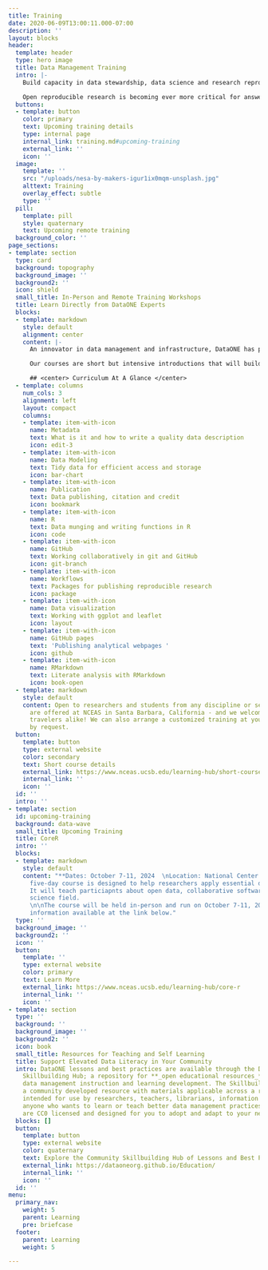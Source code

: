 ```yaml
---
title: Training
date: 2020-06-09T13:00:11.000-07:00
description: ''
layout: blocks
header:
  template: header
  type: hero image
  title: Data Management Training
  intro: |-
    Build capacity in data stewardship, data science and research reproducibility

    Open reproducible research is becoming ever more critical for answering today’s complex questions at the scale and speed needed for solutions. In collaboration with the National Center for Ecological Synthesis and Analysis, DataONE has developed lessons, best practices, and training programs in data management to support research efficiency, productivity, and transparency.
  buttons:
  - template: button
    color: primary
    text: Upcoming training details
    type: internal page
    internal_link: training.md#upcoming-training
    external_link: ''
    icon: ''
  image:
    template: ''
    src: "/uploads/nesa-by-makers-igur1ix0mqm-unsplash.jpg"
    alttext: Training
    overlay_effect: subtle
    type: ''
  pill:
    template: pill
    style: quaternary
    text: Upcoming remote training
  background_color: ''
page_sections:
- template: section
  type: card
  background: topography
  background_image: ''
  background2: ''
  icon: shield
  small_title: In-Person and Remote Training Workshops
  title: Learn Directly from DataONE Experts
  blocks:
  - template: markdown
    style: default
    alignment: center
    content: |-
      An innovator in data management and infrastructure, DataONE has partnered with NCEAS, leaders in data-intensive synthesis research, to offer access to experienced trainers, phenomenal resources, and an inclusive and interactive learning environment.

      Our courses are short but intensive introductions that will build your skills in a variety of data science topics, ranging from the basics of programming in a new language to advanced computing techniques. As active practitioners  in advancing the field of data science, our instructors are able to incorporate the latest advancements into the curriculum. <br><br>

      ## <center> Curriculum At A Glance </center>
  - template: columns
    num_cols: 3
    alignment: left
    layout: compact
    columns:
    - template: item-with-icon
      name: Metadata
      text: What is it and how to write a quality data description
      icon: edit-3
    - template: item-with-icon
      name: Data Modeling
      text: Tidy data for efficient access and storage
      icon: bar-chart
    - template: item-with-icon
      name: Publication
      text: Data publishing, citation and credit
      icon: bookmark
    - template: item-with-icon
      name: R
      text: Data munging and writing functions in R
      icon: code
    - template: item-with-icon
      name: GitHub
      text: Working collaboratively in git and GitHub
      icon: git-branch
    - template: item-with-icon
      name: Workflows
      text: Packages for publishing reproducible research
      icon: package
    - template: item-with-icon
      name: Data visualization
      text: Working with ggplot and leaflet
      icon: layout
    - template: item-with-icon
      name: GitHub pages
      text: 'Publishing analytical webpages '
      icon: github
    - template: item-with-icon
      name: RMarkdown
      text: Literate analysis with RMarkdown
      icon: book-open
  - template: markdown
    style: default
    content: Open to researchers and students from any discipline or sector, courses
      are offered at NCEAS in Santa Barbara, California - and we welcome locals and
      travelers alike! We can also arrange a customized training at your home institution
      by request. 
  button:
    template: button
    type: external website
    color: secondary
    text: Short course details
    external_link: https://www.nceas.ucsb.edu/learning-hub/short-course
    internal_link: ''
    icon: ''
  id: ''
  intro: ''
- template: section
  id: upcoming-training
  background: data-wave
  small_title: Upcoming Training
  title: CoreR
  intro: ''
  blocks:
  - template: markdown
    style: default
    content: "**Dates: October 7-11, 2024  \nLocation: National Center for Ecological Analysis and Synthesis in Santa Barbara, CA**\n\nThis
      five-day course is designed to help researchers apply essential data science tools to environmental research. 
      It will teach particiapnts about open data, collaborative softward, and reproducible analystical workflows all while highlighting technical skills need to do open science in the ever-evolving data
      science field.  
      \n\nThe course will be held in-person and run on October 7-11, 2024. Full details and
      information available at the link below."
  type: ''
  background_image: ''
  background2: ''
  icon: ''
  button:
    template: ''
    type: external website
    color: primary
    text: Learn More
    external_link: https://www.nceas.ucsb.edu/learning-hub/core-r
    internal_link: ''
    icon: ''
- template: section
  type: ''
  background: ''
  background_image: ''
  background2: ''
  icon: book
  small_title: Resources for Teaching and Self Learning
  title: Support Elevated Data Literacy in Your Community
  intro: DataONE lessons and best practices are available through the Data Management
    Skillbuilding Hub; a repository for **_open educational resources_** for use in
    data management instruction and learning development. The Skillbuilding Hub is
    a community developed resource with materials applicable across a range of contexts,
    intended for use by researchers, teachers, librarians, information managers, or
    anyone who wants to learn or teach better data management practices. All the materials
    are CC0 licensed and designed for you to adopt and adapt to your needs.
  blocks: []
  button:
    template: button
    type: external website
    color: quaternary
    text: Explore the Community Skillbuilding Hub of Lessons and Best Practices
    external_link: https://dataoneorg.github.io/Education/
    internal_link: ''
    icon: ''
  id: ''
menu:
  primary_nav:
    weight: 5
    parent: Learning
    pre: briefcase
  footer:
    parent: Learning
    weight: 5

---
```

